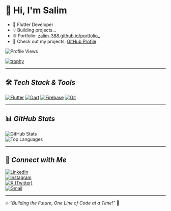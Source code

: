 # 👋 Hi, I'm Salim  
- 🚀 Flutter Developer  
- 💡 Building projects...  
- 🌐 Portfolio: [zalim-388.github.io/portfolio_](https://zalim-388.github.io/portfolio_/)
- 🔗 Check out my projects: [GitHub Profile](https://github.com/zalim-388)

![Profile Views](https://komarev.com/ghpvc/?username=zalim-388&label=Profile%20Views&color=0e75b6&style=flat)

[![trophy](https://github-profile-trophy.vercel.app/?username=zalim-388&margin-w=15)](https://github.com/ryo-ma/github-profile-trophy)

---

## 🛠 *Tech Stack & Tools*
[![Flutter](https://img.shields.io/badge/-Flutter-02569B?style=flat&logo=flutter&logoColor=white)](https://flutter.dev/)
[![Dart](https://img.shields.io/badge/-Dart-0175C2?style=flat&logo=dart&logoColor=white)](https://dart.dev/)
[![Firebase](https://img.shields.io/badge/-Firebase-FFCA28?style=flat&logo=firebase&logoColor=black)](https://firebase.google.com/)
[![Git](https://img.shields.io/badge/-Git-F05032?style=flat&logo=git&logoColor=white)](https://git-scm.com/)

---

## 📊 *GitHub Stats*
![GitHub Stats](https://github-readme-stats.vercel.app/api?username=zalim-388&show_icons=true&theme=radical)  
![Top Languages](https://github-readme-stats.vercel.app/api/top-langs/?username=zalim-388&layout=compact&theme=radical)

---

## 🔗 *Connect with Me*
[![LinkedIn](https://img.shields.io/badge/-LinkedIn-blue?style=flat&logo=linkedin)](https://www.linkedin.com/in/zalim388)  
[![Instagram](https://img.shields.io/badge/-Instagram-E4405F?style=flat&logo=instagram&logoColor=white)](https://www.instagram.com/zaliiim__)  
[![X (Twitter)](https://img.shields.io/badge/-Twitter-1DA1F2?style=flat&logo=twitter&logoColor=white)](https://x.com/zaalim388?t=utLG5FPHyEPqxAdoD9xMuw&s=09)  
[![Gmail](https://img.shields.io/badge/-Gmail-D14836?style=flat&logo=gmail&logoColor=white)](mailto:zaalim388@gmail.com?subject=Hello%20Salim&body=Hi,%20I%20would%20like%20to%20connect%20with%20you!)

---

🔥 *“Building the Future, One Line of Code at a Time!”* 🚀
